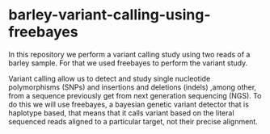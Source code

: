 # barley-variant-calling-using-freebayes
In this repository we perform a variant calling study using two reads of a barley sample. For that we used freebayes to perform the variant study.

Variant calling allow us to detect and study single nucleotide polymorphisms (SNPs) and insertions and deletions (indels) ,among other, from a sequence previously get from next generation sequencing (NGS). To do this we will use freebayes, a bayesian genetic variant detector that is haplotype based, that means that it calls variant based on the literal sequenced reads aligned to a particular target, not their precise alignment.

